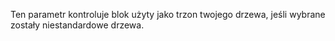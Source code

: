Ten parametr kontroluje blok użyty jako trzon twojego drzewa, jeśli wybrane zostały niestandardowe drzewa.